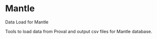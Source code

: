 # Mantle
Data Load for Mantle

Tools to load data from Proval and output csv files for Mantle database. 

